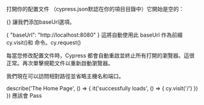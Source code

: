 打開你的配置文件 （cypress.json默認在你的項目目錄中）它開始是空的：

{}
讓我們添加baseUrl選項。

{
  "baseUrl": "http://localhost:8080"
}
這將自動使用此 baseUrl 作為前綴 cy.visit()和 命令。cy.request()

每當您修改配置文件時，Cypress 都會自動重啟並終止所有打開的瀏覽器。這很正常。再次單擊規範文件以重新啟動瀏覽器。

我們現在可以訪問相對路徑並省略主機名和端口。

describe('The Home Page', () => {
  it('successfully loads', () => {
    cy.visit('/')
  })
})
應該會 Pass 
